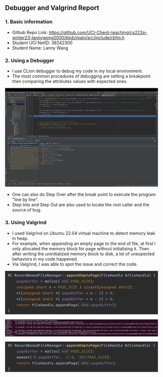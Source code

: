 ## Debugger and Valgrind Report

### 1. Basic information
- Github Repo Link: https://github.com/UCI-Chenli-teaching/cs222p-winter23-lannywong2000/blob/main/src/include/rbfm.h
- Student UCI NetID: 38242300
- Student Name: Lanny Wang


### 2. Using a Debugger
- I use CLion debugger to debug my code in my local environment. 
- The most common procedures of debugging are setting a breakpoint then comparing the attributes values with expected ones.

![breakpoint](imgs/breakpoint.png)

- One can also do Step Over after the break point to execute the program "line by line".
- Step Into and Step Out are also used to locate the root caller and the source of bug.


### 3. Using Valgrind

- I used Valgrind on Ubuntu 22.04 virtual machine to detect memory leak in heap. 
- For example, when appending an empty page to the end of file, at first I only allocated the memory block for page without initialising it. Then after writing the uninitialized memory block to disk, a lot of unexpected behaviors in my code happened.
- Via Valgrind, I was able to spot the issue and correct the code.

![before_valgrind](imgs/before_valgrind.png)

![valgrind](imgs/valgrind.png)

![after_valgrind](imgs/after_valgrind.png)